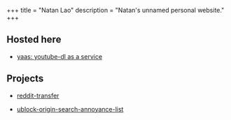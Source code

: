 +++
title = "Natan Lao"
description = "Natan's unnamed personal website."
+++

## Hosted here

* [yaas: youtube-dl as a service](https://yaas.natan.la)

## Projects

* [reddit-transfer][reddit]
* [ublock-origin-search-annoyance-list][ublock]

  [reddit]: https://github.com/natanlao/reddit-transfer
  [ublock]: https://github.com/natanlao/ublock-origin-search-annoyance-list
